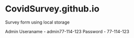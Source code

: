 # CovidSurvey.github.io
Survey form using local storage
 
 Admin Useraname - admin77-114-123
 Password  - 77-114-123
